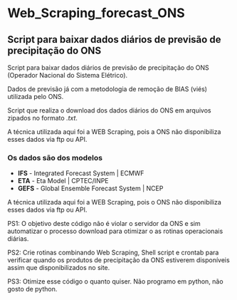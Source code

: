 # Web_Scraping_forecast_ONS

## Script para baixar dados diários de previsão de precipitação do ONS 

Script para baixar dados diários de previsão de precipitação do ONS (Operador Nacional do Sistema Elétrico).                        
                                                                                                                    
Dados de previsão já com a metodologia de remoção de BIAS (viés) utilizada pelo ONS.                       
                                                                                                                    
Script que realiza o download dos dados diários do ONS em arquivos zipados no formato _.txt_.

A técnica utilizada aqui foi a WEB Scraping, pois a ONS não disponibiliza esses dados via ftp ou API.

### Os dados são dos modelos

+ **IFS** - Integrated Forecast System | ECMWF
+ **ETA** - Eta Model | CPTEC/INPE
+ **GEFS** - Global Ensemble Forecast System | NCEP               
                                                                                                                    
A técnica utilizada aqui foi a WEB Scraping, pois o ONS não disponibiliza esses dados via ftp ou API.

PS1: O objetivo deste código não é violar o servidor da ONS e sim automatizar o processo download para otimizar o as rotinas operacionais diárias.

PS2: Crie rotinas combinando Web Scraping, Shell script e crontab para verificar quando os produtos de precipitação da ONS estiverem disponíveis assim que disponibilizados no site. 

PS3: Otimize esse código o quanto quiser. Não programo em python, não gosto de python. 


